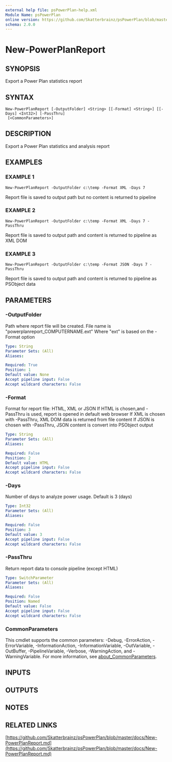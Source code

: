 ```yaml
---
external help file: psPowerPlan-help.xml
Module Name: psPowerPlan
online version: https://github.com/Skatterbrainz/psPowerPlan/blob/master/docs/New-PowerPlanReport.md
schema: 2.0.0
---
```


# New-PowerPlanReport

## SYNOPSIS
Export a Power Plan statistics report

## SYNTAX

```
New-PowerPlanReport [-OutputFolder] <String> [[-Format] <String>] [[-Days] <Int32>] [-PassThru]
 [<CommonParameters>]
```

## DESCRIPTION
Export a Power Plan statistics and analysis report

## EXAMPLES

### EXAMPLE 1
```
New-PowerPlanReport -OutputFolder c:\temp -Format XML -Days 7
```

Report file is saved to output path but no content is returned to pipeline

### EXAMPLE 2
```
New-PowerPlanReport -OutputFolder c:\temp -Format XML -Days 7 -PassThru
```

Report file is saved to output path and content is returned to pipeline as XML DOM

### EXAMPLE 3
```
New-PowerPlanReport -OutputFolder c:\temp -Format JSON -Days 7 -PassThru
```

Report file is saved to output path and content is returned to pipeline as PSObject data

## PARAMETERS

### -OutputFolder
Path where report file will be created.
File name is "powerplanreport_COMPUTERNAME.ext"
Where "ext" is based on the -Format option

```yaml
Type: String
Parameter Sets: (All)
Aliases:

Required: True
Position: 1
Default value: None
Accept pipeline input: False
Accept wildcard characters: False
```

### -Format
Format for report file: HTML, XML or JSON
If HTML is chosen,and -PassThru is used, report is opened in default web browser
If XML is chosen with -PassThru, XML DOM data is returned from file content
If JSON is chosen with -PassThru, JSON content is convert into PSObject output

```yaml
Type: String
Parameter Sets: (All)
Aliases:

Required: False
Position: 2
Default value: HTML
Accept pipeline input: False
Accept wildcard characters: False
```

### -Days
Number of days to analyze power usage.
Default is 3 (days)

```yaml
Type: Int32
Parameter Sets: (All)
Aliases:

Required: False
Position: 3
Default value: 3
Accept pipeline input: False
Accept wildcard characters: False
```

### -PassThru
Return report data to console pipeline (except HTML)

```yaml
Type: SwitchParameter
Parameter Sets: (All)
Aliases:

Required: False
Position: Named
Default value: False
Accept pipeline input: False
Accept wildcard characters: False
```

### CommonParameters
This cmdlet supports the common parameters: -Debug, -ErrorAction, -ErrorVariable, -InformationAction, -InformationVariable, -OutVariable, -OutBuffer, -PipelineVariable, -Verbose, -WarningAction, and -WarningVariable. For more information, see [about_CommonParameters](http://go.microsoft.com/fwlink/?LinkID=113216).

## INPUTS

## OUTPUTS

## NOTES

## RELATED LINKS

[https://github.com/Skatterbrainz/psPowerPlan/blob/master/docs/New-PowerPlanReport.md](https://github.com/Skatterbrainz/psPowerPlan/blob/master/docs/New-PowerPlanReport.md)

